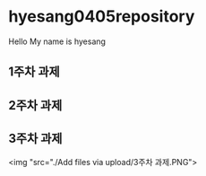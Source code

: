 # hyesang0405repository
Hello My name is hyesang
## 1주차 과제

## 2주차 과제



## 3주차 과제
   <img "src="./Add files via upload/3주차 과제.PNG"></img>
